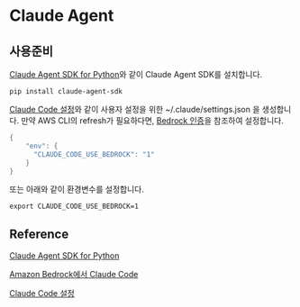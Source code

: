 # Claude Agent

## 사용준비 

[Claude Agent SDK for Python](https://github.com/anthropics/claude-agent-sdk-python)와 같이 Claude Agent SDK를 설치합니다.

```text
pip install claude-agent-sdk
```

[Claude Code 설정](https://docs.claude.com/ko/docs/claude-code/settings)와 같이 사용자 설정을 위한 ~/.claude/settings.json 을 생성합니다. 만약 AWS CLI의 refresh가 필요하다면, [Bedrock 인증](https://docs.claude.com/ko/api/agent-sdk/overview#%EC%9D%B8%EC%A6%9D)을 참조하여 설정합니다.

```java
{
    "env": {
      "CLAUDE_CODE_USE_BEDROCK": "1"
    }
}
```


또는 아래와 같이 환경변수를 설정합니다.

```text
export CLAUDE_CODE_USE_BEDROCK=1
```




## Reference 

[Claude Agent SDK for Python](https://github.com/anthropics/claude-agent-sdk-python)

[Amazon Bedrock에서 Claude Code](https://docs.claude.com/ko/docs/claude-code/amazon-bedrock)

[Claude Code 설정](https://docs.claude.com/ko/docs/claude-code/settings)


